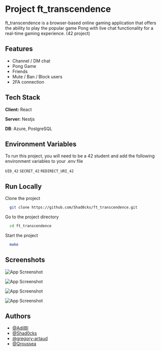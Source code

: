 # Project ft_transcendence

ft_transcendence is a browser-based online gaming application that offers the ability to play the popular game Pong with live chat functionality for a real-time gaming experience. (42 project)

## Features

- Channel / DM chat
- Pong Game
- Friends
- Mute / Ban / Block users
- 2FA connection

## Tech Stack

**Client:** React

**Server:** Nestjs

**DB**: Azure, PostgreSQL

## Environment Variables

To run this project, you will need to be a 42 student and add the following environment variables to your .env file

`UID_42`
`SECRET_42`
`REDIRECT_URI_42`

## Run Locally

Clone the project

```bash
  git clone https://github.com/Shad0cks/ft_transcendence.git
```

Go to the project directory

```bash
  cd ft_transcendence
```

Start the project

```bash
  make
```

## Screenshots

![App Screenshot](https://cdn.discordapp.com/attachments/921439493519732747/1074731574077161522/Capture1.PNG)

![App Screenshot](https://cdn.discordapp.com/attachments/921439493519732747/1074731600128004116/Capture2.PNG)

![App Screenshot](https://cdn.discordapp.com/attachments/921439493519732747/1074731613084196864/Capture3.PNG)

![App Screenshot](https://cdn.discordapp.com/attachments/921439493519732747/1074731628586344528/Capture4.PNG)

## Authors

- [@AdilBl](https://github.com/AdilBl)
- [@Shad0cks](https://github.com/Shad0cks)
- [@gregory-artaud](https://github.com/gregory-artaud)
- [@Qroussea](https://github.com/Qroussea)
